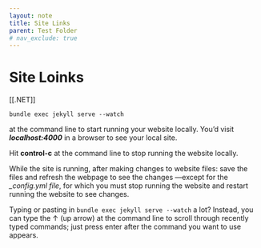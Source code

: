 ```yaml
---
layout: note
title: Site Links
parent: Test Folder
# nav_exclude: true
---
```

# Site Loinks

[[.NET]]

```shell
bundle exec jekyll serve --watch
``` 
at the command line to start running your website locally. You’d visit ***localhost:4000*** in a browser to see your local site.

Hit **control-c** at the command line to stop running the website locally.

While the site is running, after making changes to website files: save the files and refresh the webpage to see the changes —except for the *_config.yml file*, for which you must stop running the website and restart running the website to see changes.

Typing or pasting in `bundle exec jekyll serve --watch` a lot? Instead, you can type the ↑ (up arrow) at the command line to scroll through recently typed commands; just press enter after the command you want to use appears.